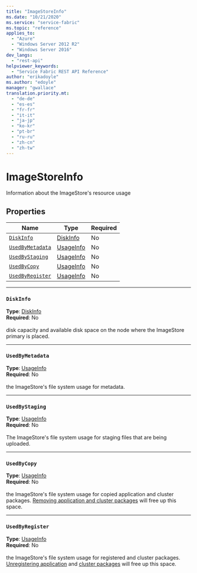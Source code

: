 ```yaml
---
title: "ImageStoreInfo"
ms.date: "10/21/2020"
ms.service: "service-fabric"
ms.topic: "reference"
applies_to: 
  - "Azure"
  - "Windows Server 2012 R2"
  - "Windows Server 2016"
dev_langs: 
  - "rest-api"
helpviewer_keywords: 
  - "Service Fabric REST API Reference"
author: "erikadoyle"
ms.author: "edoyle"
manager: "gwallace"
translation.priority.mt: 
  - "de-de"
  - "es-es"
  - "fr-fr"
  - "it-it"
  - "ja-jp"
  - "ko-kr"
  - "pt-br"
  - "ru-ru"
  - "zh-cn"
  - "zh-tw"
---
```

# ImageStoreInfo

Information about the ImageStore's resource usage

## Properties
| Name | Type | Required |
| --- | --- | --- |
| [`DiskInfo`](#diskinfo) | [DiskInfo](sfclient-v72-model-diskinfo.md) | No |
| [`UsedByMetadata`](#usedbymetadata) | [UsageInfo](sfclient-v72-model-usageinfo.md) | No |
| [`UsedByStaging`](#usedbystaging) | [UsageInfo](sfclient-v72-model-usageinfo.md) | No |
| [`UsedByCopy`](#usedbycopy) | [UsageInfo](sfclient-v72-model-usageinfo.md) | No |
| [`UsedByRegister`](#usedbyregister) | [UsageInfo](sfclient-v72-model-usageinfo.md) | No |

____
### `DiskInfo`
__Type__: [DiskInfo](sfclient-v72-model-diskinfo.md) <br/>
__Required__: No<br/>
<br/>
disk capacity and available disk space on the node where the ImageStore primary is placed.

____
### `UsedByMetadata`
__Type__: [UsageInfo](sfclient-v72-model-usageinfo.md) <br/>
__Required__: No<br/>
<br/>
the ImageStore's file system usage for metadata.

____
### `UsedByStaging`
__Type__: [UsageInfo](sfclient-v72-model-usageinfo.md) <br/>
__Required__: No<br/>
<br/>
The ImageStore's file system usage for staging files that are being uploaded.

____
### `UsedByCopy`
__Type__: [UsageInfo](sfclient-v72-model-usageinfo.md) <br/>
__Required__: No<br/>
<br/>
the ImageStore's file system usage for copied application and cluster packages. [Removing application and cluster packages](https://docs.microsoft.com/rest/api/servicefabric/sfclient-v72-api-deleteimagestorecontent) will free up this space.

____
### `UsedByRegister`
__Type__: [UsageInfo](sfclient-v72-model-usageinfo.md) <br/>
__Required__: No<br/>
<br/>
the ImageStore's file system usage for registered and cluster packages. [Unregistering application](https://docs.microsoft.com/rest/api/servicefabric/sfclient-v72-api-unprovisionapplicationtype) and [cluster packages](https://docs.microsoft.com/rest/api/servicefabric/sfclient-v72-api-unprovisionapplicationtype) will free up this space.
